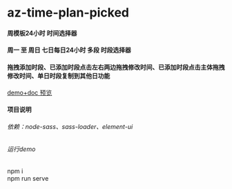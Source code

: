 # az-time-plan-picked
#### 周模板24小时 时间选择器
#### 周一 至 周日 七日每日24小时 多段 时段选择器
#### 拖拽添加时段、已添加时段点击左右两边拖拽修改时间、已添加时段点击主体拖拽修改时间、单日时段复制到其他日功能
[demo+doc 预览](https://mrchengg.github.io/az-time-plan-picked/demo)

#### 项目说明
###### 依赖：node-sass、sass-loader、element-ui
###### 运行demo
npm i  
npm run serve
